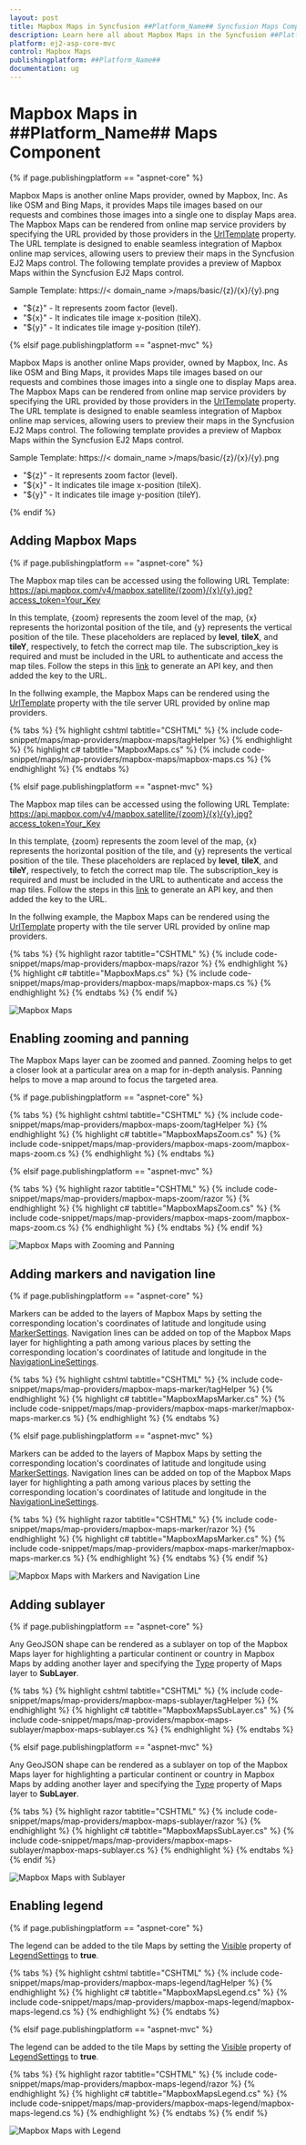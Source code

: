```yaml
---
layout: post
title: Mapbox Maps in Syncfusion ##Platform_Name## Syncfusion Maps Component
description: Learn here all about Mapbox Maps in the Syncfusion ##Platform_Name## Maps component and much more details.
platform: ej2-asp-core-mvc
control: Mapbox Maps
publishingplatform: ##Platform_Name##
documentation: ug
---
```


# Mapbox Maps in ##Platform_Name## Maps Component

{% if page.publishingplatform == "aspnet-core" %}

Mapbox Maps is another online Maps provider, owned by Mapbox, Inc. As like OSM and Bing Maps, it provides Maps tile images based on our requests and combines those images into a single one to display Maps area. The Mapbox Maps can be rendered from online map service providers by specifying the URL provided by those providers in the [UrlTemplate](https://help.syncfusion.com/cr/aspnetcore-js2/Syncfusion.EJ2.Maps.MapsLayer.html#Syncfusion_EJ2_Maps_MapsLayer_UrlTemplate) property. The URL template is designed to enable seamless integration of Mapbox online map services, allowing users to preview their maps in the Syncfusion EJ2 Maps control. The following template provides a preview of Mapbox Maps within the Syncfusion EJ2 Maps control.

<!-- markdownlint-disable MD034 -->

Sample Template: https://< domain_name >/maps/basic/{z}/{x}/{y}.png

* "${z}" - It represents zoom factor (level).
* "${x}" - It indicates tile image x-position (tileX).
* "${y}" - It indicates tile image y-position (tileY).

{% elsif page.publishingplatform == "aspnet-mvc" %}

Mapbox Maps is another online Maps provider, owned by Mapbox, Inc. As like OSM and Bing Maps, it provides Maps tile images based on our requests and combines those images into a single one to display Maps area. The Mapbox Maps can be rendered from online map service providers by specifying the URL provided by those providers in the [UrlTemplate](https://help.syncfusion.com/cr/aspnetmvc-js2/Syncfusion.EJ2.Maps.MapsLayer.html#Syncfusion_EJ2_Maps_MapsLayer_UrlTemplate) property. The URL template is designed to enable seamless integration of Mapbox online map services, allowing users to preview their maps in the Syncfusion EJ2 Maps control. The following template provides a preview of Mapbox Maps within the Syncfusion EJ2 Maps control.

<!-- markdownlint-disable MD034 -->

Sample Template: https://< domain_name >/maps/basic/{z}/{x}/{y}.png

* "${z}" - It represents zoom factor (level).
* "${x}" - It indicates tile image x-position (tileX).
* "${y}" - It indicates tile image y-position (tileY).

{% endif %}

## Adding Mapbox Maps

{% if page.publishingplatform == "aspnet-core" %}

The Mapbox map tiles can be accessed using the following URL Template:
https://api.mapbox.com/v4/mapbox.satellite/{zoom}/{x}/{y}.jpg?access_token=Your_Key

In this template, {zoom} represents the zoom level of the map, {x} represents the horizontal position of the tile, and {y} represents the vertical position of the tile. These placeholders are replaced by **level**, **tileX**, and **tileY**, respectively, to fetch the correct map tile. The subscription_key is required and must be included in the URL to authenticate and access the map tiles. Follow the steps in this [link](https://docs.mapbox.com/help/dive-deeper/access-tokens/#creating-secret-access-tokens) to generate an API key, and then added the key to the URL.

In the follwing example, the Mapbox Maps can be rendered using the [UrlTemplate](https://help.syncfusion.com/cr/aspnetcore-js2/Syncfusion.EJ2.Maps.MapsLayer.html#Syncfusion_EJ2_Maps_MapsLayer_UrlTemplate) property with the tile server URL provided by online map providers.

{% tabs %}
{% highlight cshtml tabtitle="CSHTML" %}
{% include code-snippet/maps/map-providers/mapbox-maps/tagHelper %}
{% endhighlight %}
{% highlight c# tabtitle="MapboxMaps.cs" %}
{% include code-snippet/maps/map-providers/mapbox-maps/mapbox-maps.cs %}
{% endhighlight %}
{% endtabs %}

{% elsif page.publishingplatform == "aspnet-mvc" %}

The Mapbox map tiles can be accessed using the following URL Template:
https://api.mapbox.com/v4/mapbox.satellite/{zoom}/{x}/{y}.jpg?access_token=Your_Key

In this template, {zoom} represents the zoom level of the map, {x} represents the horizontal position of the tile, and {y} represents the vertical position of the tile. These placeholders are replaced by **level**, **tileX**, and **tileY**, respectively, to fetch the correct map tile. The subscription_key is required and must be included in the URL to authenticate and access the map tiles. Follow the steps in this [link](https://docs.mapbox.com/help/dive-deeper/access-tokens/#creating-secret-access-tokens) to generate an API key, and then added the key to the URL.

In the follwing example, the Mapbox Maps can be rendered using the [UrlTemplate](https://help.syncfusion.com/cr/aspnetmvc-js2/Syncfusion.EJ2.Maps.MapsLayer.html#Syncfusion_EJ2_Maps_MapsLayer_UrlTemplate) property with the tile server URL provided by online map providers.

{% tabs %}
{% highlight razor tabtitle="CSHTML" %}
{% include code-snippet/maps/map-providers/mapbox-maps/razor %}
{% endhighlight %}
{% highlight c# tabtitle="MapboxMaps.cs" %}
{% include code-snippet/maps/map-providers/mapbox-maps/mapbox-maps.cs %}
{% endhighlight %}
{% endtabs %}
{% endif %}

![Mapbox Maps](../images/MapProviders/Mapbox-maps/mapbox-maps.PNG)

## Enabling zooming and panning

The Mapbox Maps layer can be zoomed and panned. Zooming helps to get a closer look at a particular area on a map for in-depth analysis. Panning helps to move a map around to focus the targeted area.

{% if page.publishingplatform == "aspnet-core" %}

{% tabs %}
{% highlight cshtml tabtitle="CSHTML" %}
{% include code-snippet/maps/map-providers/mapbox-maps-zoom/tagHelper %}
{% endhighlight %}
{% highlight c# tabtitle="MapboxMapsZoom.cs" %}
{% include code-snippet/maps/map-providers/mapbox-maps-zoom/mapbox-maps-zoom.cs %}
{% endhighlight %}
{% endtabs %}

{% elsif page.publishingplatform == "aspnet-mvc" %}

{% tabs %}
{% highlight razor tabtitle="CSHTML" %}
{% include code-snippet/maps/map-providers/mapbox-maps-zoom/razor %}
{% endhighlight %}
{% highlight c# tabtitle="MapboxMapsZoom.cs" %}
{% include code-snippet/maps/map-providers/mapbox-maps-zoom/mapbox-maps-zoom.cs %}
{% endhighlight %}
{% endtabs %}
{% endif %}

![Mapbox Maps with Zooming and Panning](../images/MapProviders/Mapbox-maps/mapbox-maps-zooming.gif)

## Adding markers and navigation line

{% if page.publishingplatform == "aspnet-core" %}

Markers can be added to the layers of Mapbox Maps by setting the corresponding location's coordinates of latitude and longitude using [MarkerSettings](https://help.syncfusion.com/cr/aspnetcore-js2/Syncfusion.EJ2.Maps.MapsLayer.html#Syncfusion_EJ2_Maps_MapsLayer_MarkerSettings). Navigation lines can be added on top of the Mapbox Maps layer for highlighting a path among various places by setting the corresponding location's coordinates of latitude and longitude in the [NavigationLineSettings](https://help.syncfusion.com/cr/aspnetcore-js2/Syncfusion.EJ2.Maps.MapsLayer.html#Syncfusion_EJ2_Maps_MapsLayer_NavigationLineSettings).

{% tabs %}
{% highlight cshtml tabtitle="CSHTML" %}
{% include code-snippet/maps/map-providers/mapbox-maps-marker/tagHelper %}
{% endhighlight %}
{% highlight c# tabtitle="MapboxMapsMarker.cs" %}
{% include code-snippet/maps/map-providers/mapbox-maps-marker/mapbox-maps-marker.cs %}
{% endhighlight %}
{% endtabs %}

{% elsif page.publishingplatform == "aspnet-mvc" %}

Markers can be added to the layers of Mapbox Maps by setting the corresponding location's coordinates of latitude and longitude using [MarkerSettings](https://help.syncfusion.com/cr/aspnetmvc-js2/Syncfusion.EJ2.Maps.MapsLayer.html#Syncfusion_EJ2_Maps_MapsLayer_MarkerSettings). Navigation lines can be added on top of the Mapbox Maps layer for highlighting a path among various places by setting the corresponding location's coordinates of latitude and longitude in the [NavigationLineSettings](https://help.syncfusion.com/cr/aspnetmvc-js2/Syncfusion.EJ2.Maps.MapsLayer.html#Syncfusion_EJ2_Maps_MapsLayer_NavigationLineSettings).

{% tabs %}
{% highlight razor tabtitle="CSHTML" %}
{% include code-snippet/maps/map-providers/mapbox-maps-marker/razor %}
{% endhighlight %}
{% highlight c# tabtitle="MapboxMapsMarker.cs" %}
{% include code-snippet/maps/map-providers/mapbox-maps-marker/mapbox-maps-marker.cs %}
{% endhighlight %}
{% endtabs %}
{% endif %}

![Mapbox Maps with Markers and Navigation Line](../images/MapProviders/Mapbox-maps/mapbox-maps-marker-and-line.PNG)

## Adding sublayer

{% if page.publishingplatform == "aspnet-core" %}

Any GeoJSON shape can be rendered as a sublayer on top of the Mapbox Maps layer for highlighting a particular continent or country in Mapbox Maps by adding another layer and specifying the [Type](https://help.syncfusion.com/cr/aspnetcore-js2/Syncfusion.EJ2.Maps.MapsLayer.html#Syncfusion_EJ2_Maps_MapsLayer_Type) property of Maps layer to **SubLayer**.

{% tabs %}
{% highlight cshtml tabtitle="CSHTML" %}
{% include code-snippet/maps/map-providers/mapbox-maps-sublayer/tagHelper %}
{% endhighlight %}
{% highlight c# tabtitle="MapboxMapsSubLayer.cs" %}
{% include code-snippet/maps/map-providers/mapbox-maps-sublayer/mapbox-maps-sublayer.cs %}
{% endhighlight %}
{% endtabs %}

{% elsif page.publishingplatform == "aspnet-mvc" %}

Any GeoJSON shape can be rendered as a sublayer on top of the Mapbox Maps layer for highlighting a particular continent or country in Mapbox Maps by adding another layer and specifying the [Type](https://help.syncfusion.com/cr/aspnetmvc-js2/Syncfusion.EJ2.Maps.MapsLayer.html#Syncfusion_EJ2_Maps_MapsLayer_Type) property of Maps layer to **SubLayer**.

{% tabs %}
{% highlight razor tabtitle="CSHTML" %}
{% include code-snippet/maps/map-providers/mapbox-maps-sublayer/razor %}
{% endhighlight %}
{% highlight c# tabtitle="MapboxMapsSubLayer.cs" %}
{% include code-snippet/maps/map-providers/mapbox-maps-sublayer/mapbox-maps-sublayer.cs %}
{% endhighlight %}
{% endtabs %}
{% endif %}

![Mapbox Maps with Sublayer](../images/MapProviders/Mapbox-maps/mapbox-maps-sublayer.PNG)

## Enabling legend

{% if page.publishingplatform == "aspnet-core" %}

The legend can be added to the tile Maps by setting the [Visible](https://help.syncfusion.com/cr/aspnetcore-js2/Syncfusion.EJ2.Maps.MapsLegendSettings.html#Syncfusion_EJ2_Maps_MapsLegendSettings_Visible) property of [LegendSettings](https://help.syncfusion.com/cr/aspnetcore-js2/Syncfusion.EJ2.Maps.Maps.html#Syncfusion_EJ2_Maps_Maps_LegendSettings) to **true**.

{% tabs %}
{% highlight cshtml tabtitle="CSHTML" %}
{% include code-snippet/maps/map-providers/mapbox-maps-legend/tagHelper %}
{% endhighlight %}
{% highlight c# tabtitle="MapboxMapsLegend.cs" %}
{% include code-snippet/maps/map-providers/mapbox-maps-legend/mapbox-maps-legend.cs %}
{% endhighlight %}
{% endtabs %}

{% elsif page.publishingplatform == "aspnet-mvc" %}

The legend can be added to the tile Maps by setting the [Visible](https://help.syncfusion.com/cr/aspnetmvc-js2/Syncfusion.EJ2.Maps.MapsLegendSettings.html#Syncfusion_EJ2_Maps_MapsLegendSettings_Visible) property of [LegendSettings](https://help.syncfusion.com/cr/aspnetmvc-js2/Syncfusion.EJ2.Maps.Maps.html#Syncfusion_EJ2_Maps_Maps_LegendSettings) to **true**.

{% tabs %}
{% highlight razor tabtitle="CSHTML" %}
{% include code-snippet/maps/map-providers/mapbox-maps-legend/razor %}
{% endhighlight %}
{% highlight c# tabtitle="MapboxMapsLegend.cs" %}
{% include code-snippet/maps/map-providers/mapbox-maps-legend/mapbox-maps-legend.cs %}
{% endhighlight %}
{% endtabs %}
{% endif %}

![Mapbox Maps with Legend](../images/MapProviders/Mapbox-maps/mapbox-maps-legend.PNG)
